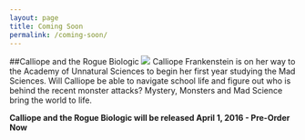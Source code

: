 ```yaml
---
layout: page
title: Coming Soon
permalink: /coming-soon/
---
```


##Calliope and the Rogue Biologic
<img src = "https://dl.dropboxusercontent.com/u/45369/Calliope-1-mock.png" link = "http://www.amazon.com/Three-Fs-Using-overcome-failure-ebook/dp/B00L9MCJHK/ref=asap_bc?ie=UTF8">
 Calliope Frankenstein is on her way to the Academy of Unnatural Sciences to begin her first year studying the Mad Sciences. Will Calliope be able to navigate school life and figure out who is behind the recent monster attacks? Mystery, Monsters and Mad Science bring the world to life.  


**Calliope and the Rogue Biologic will be released April 1, 2016 - Pre-Order Now**







